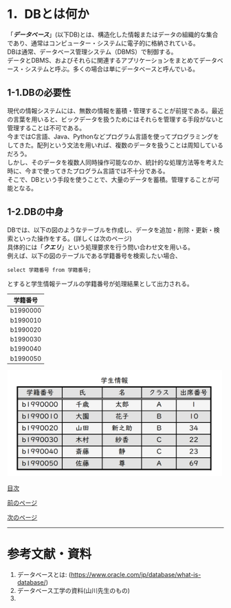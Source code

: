 # 1．DBとは何か

「***データベース***」(以下DB)とは、構造化した情報またはデータの組織的な集合であり、通常はコンピューター・システムに電子的に格納されている。  
DBは通常、データベース管理システム（DBMS）で制御する。  
データとDBMS、およびそれらに関連するアプリケーションをまとめてデータベース・システムと呼ぶ。多くの場合は単にデータベースと呼んでいる。  

## 1-1.DBの必要性

現代の情報システムには、無数の情報を蓄積・管理することが前提である。最近の言葉を用いると、ビックデータを扱うためにはそれらを管理する手段がないと管理することは不可である。  
今まではC言語、Java、Pythonなどプログラム言語を使ってプログラミングをしてきた。配列という文法を用いれば、複数のデータを扱うことは周知しているだろう。  
しかし、そのデータを複数人同時操作可能なのか、統計的な処理方法等を考えた時に、今まで使ってきたプログラム言語では不十分である。  
そこで、DBという手段を使うことで、大量のデータを蓄積。管理することが可能となる。

## 1-2.DBの中身

DBでは、以下の図のようなテーブルを作成し、データを追加・削除・更新・検索といった操作をする。(詳しくは次のページ)  
具体的には「***クエリ***」という処理要求を行う問い合わせ文を用いる。  
例えば、以下の図のテーブルである学籍番号を検索したい場合、  

`select 学籍番号 from 学籍番号;`  

とすると学生情報テーブルの学籍番号が処理結果として出力される。

| 学籍番号 |
|:---:|
|b1990000|
|b1990010|
|b1990020|
|b1990030|
|b1990040|
|b1990050|


<img width="500" src="https://github.com/122yuuki/SDP_DB/blob/main/Section_1/DB_%E3%83%86%E3%83%BC%E3%83%96%E3%83%AB%E4%BE%8B.png">





[目次](https://github.com/122yuuki/SDP_DB/tree/main#readme)  

[前のページ](https://github.com/122yuuki/SDP_DB/blob/main/Section_1/section_1-1.md)  

[次のページ]()  

___

# 参考文献・資料
1. データベースとは: (https://www.oracle.com/jp/database/what-is-database/)
2. データベース工学の資料(山川先生のもの)
3. 
